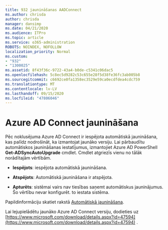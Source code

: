 ```yaml
---
title: 932 jaunināšanas AADConnect
ms.author: chrisda
author: chrisda
manager: dansimp
ms.date: 04/21/2020
ms.audience: ITPro
ms.topic: article
ms.service: o365-administration
ROBOTS: NOINDEX, NOFOLLOW
localization_priority: Normal
ms.custom:
- "932"
- "1300025"
ms.assetid: 8f43f36c-9722-43a4-b0de-c5341c06dac5
ms.openlocfilehash: 5c8ec5d9282c53c655e28f5d38fe36fc3ab005b8
ms.sourcegitcommit: c6692ce0fa1358ec3529e59ca0ecdfdea4cdc759
ms.translationtype: MT
ms.contentlocale: lv-LV
ms.lasthandoff: 09/15/2020
ms.locfileid: "47806046"
---
```

# <a name="upgrade-azure-ad-connect"></a>Azure AD Connect jaunināšana

Pēc noklusējuma Azure AD Connect ir iespējota automātiskā jaunināšana, kas palīdz nodrošināt, ka izmantojat jaunāko versiju. Lai pārbaudītu automātiskos jaunināšanas iestatījumus, izmantojiet Azure AD PowerShell **Get-ADSyncAutoUpgrade** cmdlet. Cmdlet atgriezīs vienu no tālāk norādītajām vērtībām.

- **Iespējots**: iespējota automātiskā jaunināšana.

- **Atspējots**: Automātiskā jaunināšana ir atspējota.

- **Apturēts**: sistēmai vairs nav tiesības saņemt automātiskus jauninājumus. Šo vērtību nevar konfigurēt. to iestata sistēma.

Papildinformāciju skatiet rakstā [Automātiskā jaunināšana](https://docs.microsoft.com/azure/active-directory/connect/active-directory-aadconnect-feature-automatic-upgrade).

Lai lejupielādētu jaunāko Azure AD Connect versiju, dodieties uz [https://www.microsoft.com/download/details.aspx?id=47594](https://www.microsoft.com/download/details.aspx?id=47594) .
